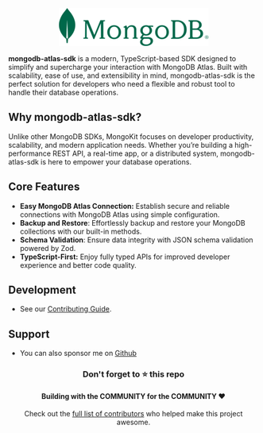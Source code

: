<div align="center">

<img src="./mongo-sm.png" alt="">

</div>

**mongodb-atlas-sdk** is a modern, TypeScript-based SDK designed to simplify and supercharge your interaction with MongoDB Atlas. Built with scalability, ease of use, and extensibility in mind, mongodb-atlas-sdk is the perfect solution for developers who need a flexible and robust tool to handle their database operations.

## Why mongodb-atlas-sdk?

Unlike other MongoDB SDKs, MongoKit focuses on developer productivity, scalability, and modern application needs. Whether you’re building a high-performance REST API, a real-time app, or a distributed system, mongodb-atlas-sdk is here to empower your database operations.

## Core Features

- **Easy MongoDB Atlas Connection:** Establish secure and reliable connections with MongoDB Atlas using simple configuration.
- **Backup and Restore**: Effortlessly backup and restore your MongoDB collections with our built-in methods.
- **Schema Validation**: Ensure data integrity with JSON schema validation powered by Zod.
- **TypeScript-First:** Enjoy fully typed APIs for improved developer experience and better code quality.

## Development

- See our [Contributing Guide](./CONTRIBUTING.md).

## Support

- You can also sponsor me on [Github](https://github.com/sponsors/shivarm)

<div align="center">
    <h3>Don't forget to ⭐ this repo</h3>
    <h4>Building with the COMMUNITY for the COMMUNITY ❤️</h4>
      <p>Check out the <a href="https://github.com/sponsors/shivarm/graphs/contributors">full list of contributors</a> who helped make this project awesome.</p>
</div>
